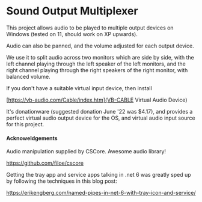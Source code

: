 # Sound Output Multiplexer

This project allows audio to be played to multiple output devices on Windows (tested on 11, should work on XP upwards).

Audio can also be panned, and the volume adjusted for each output device.

We use it to split audio across two monitors which are side by side, with the left channel
playing through the left speaker of the left monitors, and the right channel playing through 
the right speakers of the right monitor, with balanced volume.

If you don't have a suitable virtual input device, then install 

[https://vb-audio.com/Cable/index.htm](VB-CABLE Virtual Audio Device)

It's donationware (suggested donation June '22 was $4.17), and provides a perfect
virtual audio output device for the OS, and virtual audio input source for this project.



#### Acknoweldgements

Audio manipulation supplied by CSCore. Awesome audio library!

https://github.com/filoe/cscore


Getting the tray app and service apps talking in .net 6 was greatly sped up
by following the techniques in this blog post:

https://erikengberg.com/named-pipes-in-net-6-with-tray-icon-and-service/